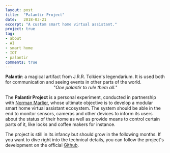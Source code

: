 ```yaml
---
layout: post
title:  "Palantir Project"
date:   2018-03-21
excerpt: "A custom smart home virtual assistant."
project: true
tag:
- about
- AI
- smart home
- IOT
- palantir
comments: true
---
```


<div align="left">
  <b>Palantir</b>: a magical artifact from J.R.R. Tolkien's legendarium. 
  It is used both for communication and seeing events in other parts of the world.
</div>
  
<center>
  "<i>One palantir to rule them all.</i>"
</center>

The <b>Palantir Project</b> is a personal experiment, conducted in partnership
with [Norman Marlier](https://normanmarlier.github.io), whose ultimate objective is to 
develop a modular smart home virtual assistant ecosystem. The system should be able 
in the end to monitor sensors, cameras and other devices to inform its users about 
the status of their home as well as provide means to control certain parts of it, 
like locks and coffee makers for instance.

The project is still in its infancy but should grow in the following months.
If you want to dive right into the technical details, you can follow the project's 
development on the official [Github](https://github.com/flopeters1337/Palantir-project).
